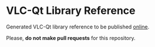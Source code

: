 # VLC-Qt Library Reference

Generated VLC-Qt library reference to be published [online](http://vlc-qt.tano.si/reference/).

Please, **do not make pull requests** for this repository.
